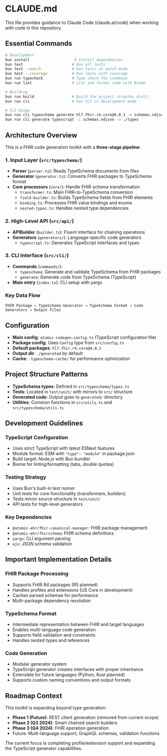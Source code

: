 # CLAUDE.md

This file provides guidance to Claude Code (claude.ai/code) when working with code in this repository.

## Essential Commands

```bash
# Development
bun install                    # Install dependencies
bun test                      # Run all tests 
bun test --watch              # Run tests in watch mode
bun test --coverage           # Run tests with coverage
bun run typecheck             # Type check the codebase
bun run lint                  # Lint and format code with Biome

# Building
bun run build                 # Build the project (creates dist/)
bun run cli                   # Run CLI in development mode

# CLI Usage
bun run cli typeschema generate hl7.fhir.r4.core@4.0.1 -o schemas.ndjson
bun run cli generate typescript -i schemas.ndjson -o ./types
```

## Architecture Overview

This is a FHIR code generation toolkit with a **three-stage pipeline**:

### 1. Input Layer (`src/typeschema/`)
- **Parser** (`parser.ts`): Reads TypeSchema documents from files
- **Generator** (`generator.ts`): Converts FHIR packages to TypeSchema format
- **Core processors** (`core/`): Handle FHIR schema transformation
  - `transformer.ts`: Main FHIR-to-TypeSchema conversion
  - `field-builder.ts`: Builds TypeSchema fields from FHIR elements
  - `binding.ts`: Processes FHIR value bindings and enums
  - `nested-types.ts`: Handles nested type dependencies

### 2. High-Level API (`src/api/`)
- **APIBuilder** (`builder.ts`): Fluent interface for chaining operations
- **Generators** (`generators/`): Language-specific code generators
  - `typescript.ts`: Generates TypeScript interfaces and types

### 3. CLI Interface (`src/cli/`)
- **Commands** (`commands/`):
  - `typeschema`: Generate and validate TypeSchema from FHIR packages
  - `generate`: Generate code from TypeSchema (TypeScript)
- **Main entry** (`index.ts`): CLI setup with yargs

### Key Data Flow
```
FHIR Package → TypeSchema Generator → TypeSchema Format → Code Generators → Output Files
```

## Configuration

- **Main config**: `atomic-codegen.config.ts` (TypeScript configuration file)
- **Package config**: Uses `Config` type from `src/config.ts`
- **Default packages**: `hl7.fhir.r4.core@4.0.1`
- **Output dir**: `./generated` by default
- **Cache**: `.typeschema-cache/` for performance optimization

## Project Structure Patterns

- **TypeSchema types**: Defined in `src/typeschema/types.ts`
- **Tests**: Located in `test/unit/` with mirrors to `src/` structure
- **Generated code**: Output goes to `generated/` directory
- **Utilities**: Common functions in `src/utils.ts` and `src/typeschema/utils.ts`

## Development Guidelines

### TypeScript Configuration
- Uses strict TypeScript with latest ESNext features
- Module format: ESM with `"type": "module"` in package.json
- Build target: Node.js with Bun bundler
- Biome for linting/formatting (tabs, double quotes)

### Testing Strategy
- Uses Bun's built-in test runner
- Unit tests for core functionality (transformers, builders)
- Tests mirror source structure in `test/unit/`
- API tests for high-level generators

### Key Dependencies
- `@atomic-ehr/fhir-canonical-manager`: FHIR package management
- `@atomic-ehr/fhirschema`: FHIR schema definitions
- `yargs`: CLI argument parsing
- `ajv`: JSON schema validation

## Important Implementation Details

### FHIR Package Processing
- Supports FHIR R4 packages (R5 planned)
- Handles profiles and extensions (US Core in development)
- Caches parsed schemas for performance
- Multi-package dependency resolution

### TypeSchema Format
- Intermediate representation between FHIR and target languages
- Enables multi-language code generation
- Supports field validation and constraints
- Handles nested types and references

### Code Generation
- Modular generator system
- TypeScript generator creates interfaces with proper inheritance
- Extensible for future languages (Python, Rust planned)
- Supports custom naming conventions and output formats

## Roadmap Context

This toolkit is expanding beyond type generation:
- **Phase 1 (Future)**: REST client generation (removed from current scope)
- **Phase 2 (Q3 2024)**: Smart chained search builders
- **Phase 3 (Q4 2024)**: FHIR operation generation
- Future: Multi-language support, GraphQL schemas, validation functions

The current focus is completing profile/extension support and expanding the TypeScript generator capabilities.